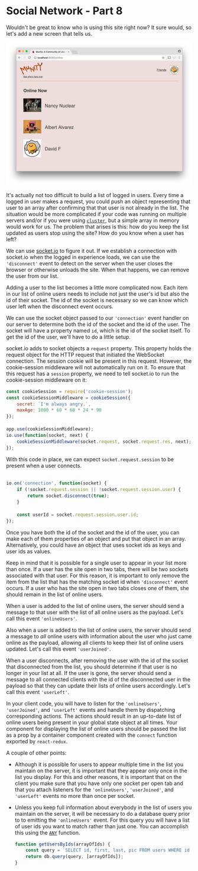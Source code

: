 # Social Network - Part 8

Wouldn't be great to know who is using this site right now? It sure would, so let's add a new screen that tells us.

![Munity online users](munity1.png)

It's actually not too difficult to build a list of logged in users. Every time a logged in user makes a request, you could push an object representing that user to an array after confirming that that user is not already in the list. The situation would be more complicated if your code was running on multiple servers and/or if you were using [`cluster`](../wk9_cluster), but a simple array in memory would work for us. The problem that arises is this: how do you keep the list updated as users stop using the site? How do you know when a user has left?

We can use [socket.io](../socket.io) to figure it out. If we establish a connection with socket.io when the logged in experience loads, we can use the `'disconnect'` event to detect on the server when the user closes the browser or otherwise unloads the site. When that happens, we can remove the user from our list.

Adding a user to the list becomes a little more complicated now. Each item in our list of online users needs to include not just the user's id but also the id of their socket. The id of the socket is necessary so we can know which user left when the disconnect event occurs.

We can use the socket object passed to our `'connection'` event handler on our server to determine both the id of the socket and the id of the user. The socket will have a property named `id`, which is the id of the socket itself. To get the id of the user, we'll have to do a little setup.

socket.io adds to socket objects a `request` property. This property holds the request object for the HTTP request that initiated the WebSocket connection. The session cookie will be present in this request. However, the cookie-session middleware will not automatically run on it. To ensure that this request has a `session` property, we need to tell socket.io to run the cookie-session middleware on it:

```js
const cookieSession = require('cookie-session');
const cookieSessionMiddleware = cookieSession({
    secret: `I'm always angry.`,
    maxAge: 1000 * 60 * 60 * 24 * 90
});

app.use(cookieSessionMiddleware);
io.use(function(socket, next) {
    cookieSessionMiddleware(socket.request, socket.request.res, next);
});
```
With this code in place, we can expect `socket.request.session` to be present when a user connects.

```js

io.on('connection', function(socket) {
    if (!socket.request.session || !socket.request.session.user) {
        return socket.disconnect(true);
    }

    const userId = socket.request.session.user.id;
});
```

Once you have both the id of the socket and the id of the user, you can make each of them properties of an object and put that object in an array. Alternatively, you could have an object that uses socket ids as keys and user ids as values.

Keep in mind that it is possible for a single user to appear in your list more than once. If a user has the site open in two tabs, there will be two sockets associated with that user. For this reason, it is important to only remove the item from the list that has the matching socket id when `'disconnect'` event occurs. If a user who has the site open in two tabs closes one of them, she should remain in the list of online users.

When a user is added to the list of online users, the server should send a message to that user with the list of all online users as the payload. Let's call this event `'onlineUsers'`.

Also when a user is added to the list of online users, the server should send a message to _all_ online users with information about the user who just came online as the payload, allowing all clients to keep their list of online users updated. Let's call this event `'userJoined'`.

When a user disconnects, after removing the user with the id of the socket that disconnected from the list, you should determine if that user is no longer in your list at all. If the user is gone, the server should send a message to all connected clients with the id of the disconnected user in the payload so that they can update their lists of online users accordingly. Let's call this event `'userLeft'`.

In your client code, you will have to listen for the `'onlineUsers'`, `'userJoined'`, and `'userLeft'` events and handle them by dispatching corresponding actions. The actions should result in an up-to-date list of online users being present in your global state object at all times. Your component for displaying the list of online users should be passed the list as a prop by a container component created with the `connect` function exported by `react-redux`.

A couple of other points:

* Although it is possible for users to appear multiple time in the list you maintain on the server, it is important that they appear only once in the list you display. For this and other reasons, it is important that on the client you make sure that you have only one socket per open tab and that you attach listeners for the `'onlineUsers'`, `'userJoined'`, and `'userLeft'` events no more than once per socket.

* Unless you keep full information about everybody in the list of users you maintain on the server, it will be necessary to do a database query prior to to emitting the `'onlineUsers'` event. For this query you will have a list of user ids you want to match rather than just one. You can accomplish this using the [`ANY`](https://www.postgresql.org/docs/9.1/static/functions-comparisons.html) function.

  ```js
  function getUsersByIds(arrayOfIds) {
      const query = `SELECT id, first, last, pic FROM users WHERE id = ANY($1)`;
      return db.query(query, [arrayOfIds]);
  }
  ```
